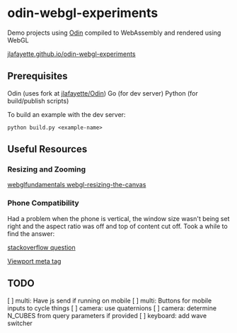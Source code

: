 # odin-webgl-experiments

Demo projects using [Odin]("https://odin-lang.org/") compiled to WebAssembly and rendered using WebGL

[jlafayette.github.io/odin-webgl-experiments](https://jlafayette.github.io/odin-webgl-experiments/)

## Prerequisites

Odin (uses fork at [jlafayette/Odin](https://github.com/jlafayette/Odin))
Go (for dev server)
Python (for build/publish scripts)

To build an example with the dev server:

```shell
python build.py <example-name>
```

## Useful Resources

### Resizing and Zooming

[webglfundamentals webgl-resizing-the-canvas](https://webglfundamentals.org/webgl/lessons/webgl-resizing-the-canvas.html)

### Phone Compatibility

Had a problem when the phone is vertical, the window size wasn't being set right and the
aspect ratio was off and top of content cut off.  Took a while to find the answer:

[stackoverflow question](https://stackoverflow.com/questions/26799330/why-does-window-innerheight-return-180-when-in-horizontal-orientation)

[Viewport meta tag](https://developer.mozilla.org/en-US/docs/Web/HTML/Viewport_meta_tag)

## TODO

[ ] multi: Have js send if running on mobile
[ ] multi: Buttons for mobile inputs to cycle things
[ ] camera: use quaternions
[ ] camera: determine N_CUBES from query parameters if provided
[ ] keyboard: add wave switcher

